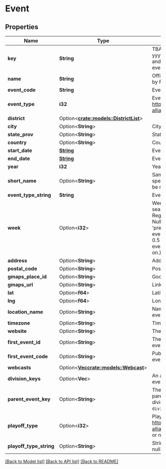 # Event

## Properties

Name | Type | Description | Notes
------------ | ------------- | ------------- | -------------
**key** | **String** | TBA event key with the format yyyy[EVENT_CODE], where yyyy is the year, and EVENT_CODE is the event code of the event. | 
**name** | **String** | Official name of event on record either provided by FIRST or organizers of offseason event. | 
**event_code** | **String** | Event short code, as provided by FIRST. | 
**event_type** | **i32** | Event Type, as defined here: https://github.com/the-blue-alliance/the-blue-alliance/blob/master/consts/event_type.py#L2 | 
**district** | Option<[**crate::models::DistrictList**](District_List.md)> |  | [optional]
**city** | Option<**String**> | City, town, village, etc. the event is located in. | [optional]
**state_prov** | Option<**String**> | State or Province the event is located in. | [optional]
**country** | Option<**String**> | Country the event is located in. | [optional]
**start_date** | [**String**](string.md) | Event start date in `yyyy-mm-dd` format. | 
**end_date** | [**String**](string.md) | Event end date in `yyyy-mm-dd` format. | 
**year** | **i32** | Year the event data is for. | 
**short_name** | Option<**String**> | Same as `name` but doesn't include event specifiers, such as 'Regional' or 'District'. May be null. | [optional]
**event_type_string** | **String** | Event Type, eg Regional, District, or Offseason. | 
**week** | Option<**i32**> | Week of the event relative to the first official season event, zero-indexed. Only valid for Regionals, Districts, and District Championships. Null otherwise. (Eg. A season with a week 0 'preseason' event does not count, and week 1 events will show 0 here. Seasons with a week 0.5 regional event will show week 0 for those event(s) and week 1 for week 1 events and so on.) | [optional]
**address** | Option<**String**> | Address of the event's venue, if available. | [optional]
**postal_code** | Option<**String**> | Postal code from the event address. | [optional]
**gmaps_place_id** | Option<**String**> | Google Maps Place ID for the event address. | [optional]
**gmaps_url** | Option<**String**> | Link to address location on Google Maps. | [optional]
**lat** | Option<**f64**> | Latitude for the event address. | [optional]
**lng** | Option<**f64**> | Longitude for the event address. | [optional]
**location_name** | Option<**String**> | Name of the location at the address for the event, eg. Blue Alliance High School. | [optional]
**timezone** | Option<**String**> | Timezone name. | [optional]
**website** | Option<**String**> | The event's website, if any. | [optional]
**first_event_id** | Option<**String**> | The FIRST internal Event ID, used to link to the event on the FRC webpage. | [optional]
**first_event_code** | Option<**String**> | Public facing event code used by FIRST (on frc-events.firstinspires.org, for example) | [optional]
**webcasts** | Option<[**Vec<crate::models::Webcast>**](Webcast.md)> |  | [optional]
**division_keys** | Option<**Vec<String>**> | An array of event keys for the divisions at this event. | [optional]
**parent_event_key** | Option<**String**> | The TBA Event key that represents the event's parent. Used to link back to the event from a division event. It is also the inverse relation of `divison_keys`. | [optional]
**playoff_type** | Option<**i32**> | Playoff Type, as defined here: https://github.com/the-blue-alliance/the-blue-alliance/blob/master/consts/playoff_type.py#L4, or null. | [optional]
**playoff_type_string** | Option<**String**> | String representation of the `playoff_type`, or null. | [optional]

[[Back to Model list]](../README.md#documentation-for-models) [[Back to API list]](../README.md#documentation-for-api-endpoints) [[Back to README]](../README.md)


